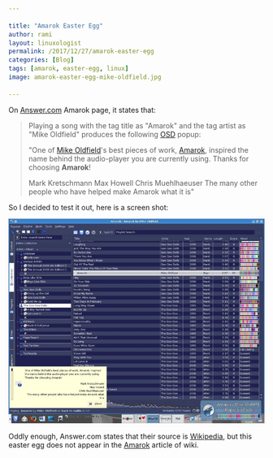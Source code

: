 ```yaml
---

title: "Amarok Easter Egg"
author: rami
layout: linuxologist 
permalink: /2017/12/27/amarok-easter-egg
categories: [Blog]
tags: [amarok, easter-egg, linux]
image: amarok-easter-egg-mike-oldfield.jpg

---
```


On [Answer.com](http://www.answers.com/topic/amarok-audio "Answer.com") Amarok page, it states that:

> Playing a song with the tag title as "Amarok" and the tag artist as "Mike Oldfield" produces the following [OSD](http://en.wikipedia.org/wiki/On-screen_display "OSD") popup:
>
> "One of [Mike Oldfield](http://en.wikipedia.org/wiki/Mike_Oldfield "Mike Oldfield")'s best pieces of work, [Amarok](http://en.wikipedia.org/wiki/Amarok_%28software%29 "Amarok"), inspired the name behind the audio-player you are currently using. Thanks for choosing **Amarok**!
> 
> Mark Kretschmann
> Max Howell
> Chris Muehlhaeuser
> The many other people who have helped make Amarok what it is"

So I decided to test it out, here is a screen shot:

![Amarok Easter Egg - Mike Oldfield](/assets/images/content/blog/amarok-easter-egg-mike-oldfield.jpg)

Oddly enough, Answer.com states that their source is [Wikipedia](http://www.wikipedia.com "Wikipedia"), but this easter egg does not appear in the [Amarok](http://en.wikipedia.org/wiki/Amarok_%28software%29 "Amarok") article of wiki.

